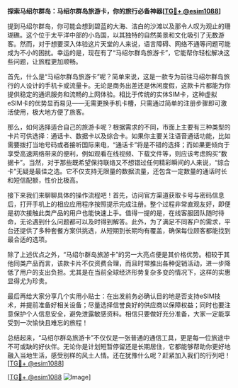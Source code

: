 **探索马绍尔群岛：马绍尔群岛旅游卡，你的旅行必备神器[[TG💪+ @esim1088](https://t.me/s/esim1088)]**

提到马绍尔群岛，你可能会想到碧蓝的大海、洁白的沙滩以及那令人叹为观止的珊瑚礁。这个位于太平洋中部的小岛国，以其独特的自然美景和文化吸引了无数游客。然而，对于想要深入体验这片天堂的人来说，语言障碍、网络不通等问题可能成为不小的困扰。幸运的是，现在有了“马绍尔群岛旅游卡”，它能帮你轻松解决这些问题，让旅程更加顺畅。

首先，什么是“马绍尔群岛旅游卡”呢？简单来说，这是一款专为前往马绍尔群岛旅行的人设计的手机卡或流量卡。无论是商务出差还是休闲度假，这款卡片都能为你提供稳定的通讯服务和流畅的上网体验。相比于传统的实体SIM卡，这种虚拟eSIM卡的优势显而易见——无需更换手机卡槽，只需通过简单的注册步骤即可激活使用，极大地方便了旅客。

那么，如何选择适合自己的旅游卡呢？根据需求的不同，市面上主要有三种类型的卡片可供选择：通话卡、数据卡以及综合卡。如果你主要关注语音通话功能，比如需要拨打当地号码或者接听国际来电，“通话卡”将是不错的选择；而如果更倾向于享受高速网络带来的便利，例如观看在线视频、下载文件等，则应该考虑购买“数据卡”。当然，对于那些既希望保持联络又不想错过任何精彩瞬间的人来说，“综合卡”无疑是最佳之选。它不仅支持无限量的数据流量，还包含一定数量的通话时长和短信配额，性价比极高。

接下来我们来聊聊具体的操作流程吧！首先，访问官方渠道获取卡号与密码信息后，打开手机上的相应应用程序按照提示完成注册。整个过程非常直观友好，即便是初次接触此类产品的用户也能快速上手。值得一提的是，在线客服团队随时待命，无论遇到什么问题都可以及时得到解答。此外，为了满足不同客户的需求，平台还提供了多种套餐方案供挑选，从短期到长期均有覆盖，确保每位顾客都能找到最合适的选项。

除了上述优点之外，“马绍尔群岛旅游卡”的另一大亮点便是其价格优势。相较于其他同类产品而言，该款卡片不仅资费合理，而且时常推出各种促销活动，进一步降低了用户的支出负担。尤其是在当前全球经济形势复杂多变的情况下，这样的实惠显得尤为珍贵。

最后再给大家分享几个实用小贴士：在出发前务必确认目的地是否支持eSIM技术，并提前准备好相关设备；尽量选择信誉良好的供应商以保障权益；同时也要注意保护个人信息安全，避免泄露敏感资料。相信只要做好充分准备，大家一定能享受到一次愉快且难忘的旅程！

总结起来，“马绍尔群岛旅游卡”不仅仅是一张普通的通信工具，更是每一位旅途中不可或缺的好伙伴。无论你是计划短暂停留还是长期居住，它都能够帮助你更好地融入当地生活，感受别样的风土人情。还在犹豫什么呢？赶紧加入我们的行列吧！[[TG💪+ @esim1088](https://t.me/s/esim1088)]

[[TG💪+ @esim1088](https://t.me/s/esim1088) ![Image](https://i.postimg.cc/4NQfJmqS/Snipaste-2025-05-13-00-14-12.png)]
